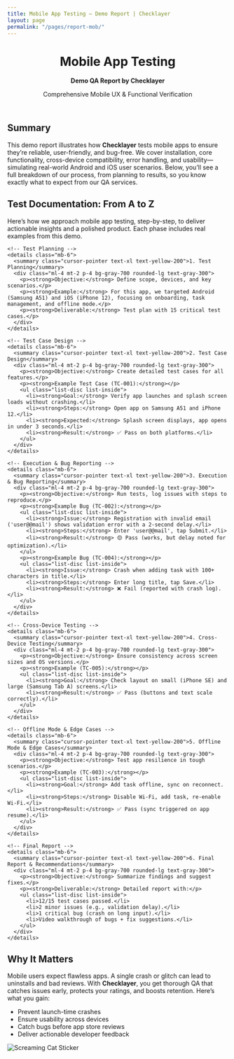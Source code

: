 ```yaml
---
title: Mobile App Testing – Demo Report | Checklayer
layout: page
permalink: "/pages/report-mob/"
---
```


<!-- Header -->
<header class="text-white py-16 text-center">
  <h1 class="text-4xl font-bold">Mobile App Testing</h1>
  <p class="text-3xl mt-4">
    <strong>
      Demo QA Report by 
      <span class="highlight-name">Checklayer</span>
    </strong>
  </p>
  <p class="text-xl mt-4">Comprehensive Mobile UX & Functional Verification</p>
</header>

<!-- Main Content -->
<main class="max-w-4xl mx-auto px-6 py-12 space-y-12">
  <!-- Overview Section -->
  <section class="bg-gray-800 p-8 rounded-lg">
    <h2 class="text-3xl font-semibold text-yellow-400 mb-6">Summary</h2>
    <p class="text-lg leading-relaxed">
      This demo report illustrates how <strong>Checklayer</strong> tests mobile apps to ensure they’re reliable, user-friendly, and bug-free. We cover installation, core functionality, cross-device compatibility, error handling, and usability—simulating real-world Android and iOS user scenarios. Below, you’ll see a full breakdown of our process, from planning to results, so you know exactly what to expect from our QA services.
    </p>
  </section>

  <!-- Test Documentation Section -->
  <section class="bg-gray-800 p-8 rounded-lg">
    <h2 class="text-3xl font-semibold text-yellow-400 mb-6">Test Documentation: From A to Z</h2>
    <p class="text-lg leading-relaxed mb-6">
      Here’s how we approach mobile app testing, step-by-step, to deliver actionable insights and a polished product. Each phase includes real examples from this demo.
    </p>

    <!-- Test Planning -->
    <details class="mb-6">
      <summary class="cursor-pointer text-xl text-yellow-200">1. Test Planning</summary>
      <div class="ml-4 mt-2 p-4 bg-gray-700 rounded-lg text-gray-300">
        <p><strong>Objective:</strong> Define scope, devices, and key scenarios.</p>
        <p><strong>Example:</strong> For this app, we targeted Android (Samsung A51) and iOS (iPhone 12), focusing on onboarding, task management, and offline mode.</p>
        <p><strong>Deliverable:</strong> Test plan with 15 critical test cases.</p>
      </div>
    </details>

    <!-- Test Case Design -->
    <details class="mb-6">
      <summary class="cursor-pointer text-xl text-yellow-200">2. Test Case Design</summary>
      <div class="ml-4 mt-2 p-4 bg-gray-700 rounded-lg text-gray-300">
        <p><strong>Objective:</strong> Create detailed test cases for all features.</p>
        <p><strong>Example Test Case (TC-001):</strong></p>
        <ul class="list-disc list-inside">
          <li><strong>Goal:</strong> Verify app launches and splash screen loads without crashing.</li>
          <li><strong>Steps:</strong> Open app on Samsung A51 and iPhone 12.</li>
          <li><strong>Expected:</strong> Splash screen displays, app opens in under 3 seconds.</li>
          <li><strong>Result:</strong> ✅ Pass on both platforms.</li>
        </ul>
      </div>
    </details>

    <!-- Execution & Bug Reporting -->
    <details class="mb-6">
      <summary class="cursor-pointer text-xl text-yellow-200">3. Execution & Bug Reporting</summary>
      <div class="ml-4 mt-2 p-4 bg-gray-700 rounded-lg text-gray-300">
        <p><strong>Objective:</strong> Run tests, log issues with steps to reproduce.</p>
        <p><strong>Example Bug (TC-002):</strong></p>
        <ul class="list-disc list-inside">
          <li><strong>Issue:</strong> Registration with invalid email ('user@@mail') shows validation error with a 2-second delay.</li>
          <li><strong>Steps:</strong> Enter 'user@@mail', tap Submit.</li>
          <li><strong>Result:</strong> 🟡 Pass (works, but delay noted for optimization).</li>
        </ul>
        <p><strong>Example Bug (TC-004):</strong></p>
        <ul class="list-disc list-inside">
          <li><strong>Issue:</strong> Crash when adding task with 100+ characters in title.</li>
          <li><strong>Steps:</strong> Enter long title, tap Save.</li>
          <li><strong>Result:</strong> ❌ Fail (reported with crash log).</li>
        </ul>
      </div>
    </details>

    <!-- Cross-Device Testing -->
    <details class="mb-6">
      <summary class="cursor-pointer text-xl text-yellow-200">4. Cross-Device Testing</summary>
      <div class="ml-4 mt-2 p-4 bg-gray-700 rounded-lg text-gray-300">
        <p><strong>Objective:</strong> Ensure consistency across screen sizes and OS versions.</p>
        <p><strong>Example (TC-005):</strong></p>
        <ul class="list-disc list-inside">
          <li><strong>Goal:</strong> Check layout on small (iPhone SE) and large (Samsung Tab A) screens.</li>
          <li><strong>Result:</strong> ✅ Pass (buttons and text scale correctly).</li>
        </ul>
      </div>
    </details>

    <!-- Offline Mode & Edge Cases -->
    <details class="mb-6">
      <summary class="cursor-pointer text-xl text-yellow-200">5. Offline Mode & Edge Cases</summary>
      <div class="ml-4 mt-2 p-4 bg-gray-700 rounded-lg text-gray-300">
        <p><strong>Objective:</strong> Test app resilience in tough scenarios.</p>
        <p><strong>Example (TC-003):</strong></p>
        <ul class="list-disc list-inside">
          <li><strong>Goal:</strong> Add task offline, sync on reconnect.</li>
          <li><strong>Steps:</strong> Disable Wi-Fi, add task, re-enable Wi-Fi.</li>
          <li><strong>Result:</strong> ✅ Pass (sync triggered on app resume).</li>
        </ul>
      </div>
    </details>

    <!-- Final Report -->
    <details class="mb-6">
      <summary class="cursor-pointer text-xl text-yellow-200">6. Final Report & Recommendations</summary>
      <div class="ml-4 mt-2 p-4 bg-gray-700 rounded-lg text-gray-300">
        <p><strong>Objective:</strong> Summarize findings and suggest fixes.</p>
        <p><strong>Deliverable:</strong> Detailed report with:</p>
        <ul class="list-disc list-inside">
          <li>12/15 test cases passed.</li>
          <li>2 minor issues (e.g., validation delay).</li>
          <li>1 critical bug (crash on long input).</li>
          <li>Video walkthrough of bugs + fix suggestions.</li>
        </ul>
      </div>
    </details>
  </section>

  <!-- Why It Matters Section -->
  <section class="bg-gray-800 p-8 rounded-lg">
    <h2 class="text-3xl font-semibold text-yellow-400 mb-6">Why It Matters</h2>
    <p class="text-lg leading-relaxed mb-4">
      Mobile users expect flawless apps. A single crash or glitch can lead to uninstalls and bad reviews. With <strong>Checklayer</strong>, you get thorough QA that catches issues early, protects your ratings, and boosts retention. Here’s what you gain:
    </p>
    <ul class="list-disc list-inside text-lg text-gray-300">
      <li><i class="fas fa-bolt text-yellow-400 mr-2"></i> Prevent launch-time crashes</li>
      <li><i class="fas fa-mobile-alt text-yellow-400 mr-2"></i> Ensure usability across devices</li>
      <li><i class="fas fa-tools text-yellow-400 mr-2"></i> Catch bugs before app store reviews</li>
      <li><i class="fas fa-chart-line text-yellow-400 mr-2"></i> Deliver actionable developer feedback</li>
    </ul>
  </section>
</main>

<!-- Sticker -->
<div class="sticker-container">
  <img
    src="https://www.stickersplt.com.ua/wp-content/uploads/2025/03/%D0%91%D0%B5%D0%B7-%D0%BD%D0%B0%D0%B7%D0%B2%D0%B8-1_0007_Group-of-2-Objects-7.png"
    alt="Screaming Cat Sticker"
  />
</div>

